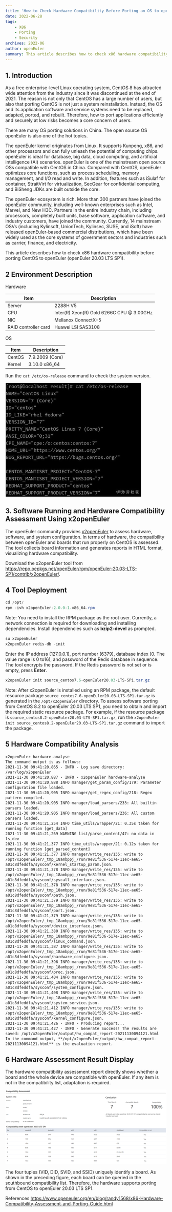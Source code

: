 ```yaml
---
title: 'How to Check Hardware Compatibility Before Porting an OS to openEuler'
date: 2022-06-28
tags:
    - X86
    - Porting
    - Security
archives: 2022-06
author: openEuler
summary: This article describes how to check x86 hardware compatibility before porting an OS to openEuler (openEuler 20.03 LTS SP1).
---
```




## 1. Introduction

As a free enterprise-level Linux operating system, CentOS 8 has attracted wide attention from the industry since it was discontinued at the end of 2021. The reason is not only that CentOS has a large number of users, but also that porting CentOS is not just a system reinstallation. Instead, the OS and its application software and service systems need to be replaced, adapted, ported, and rebuilt. Therefore, how to port applications efficiently and securely at low risks becomes a core concern of users.


There are many OS porting solutions in China. The open source OS openEuler is also one of the hot topics.

The openEuler kernel originates from Linux. It supports Kunpeng, x86, and other processors and can fully unleash the potential of computing chips. openEuler is ideal for database, big data, cloud computing, and artificial intelligence (AI) scenarios. openEuler is one of the mainstream open source OSs compatible with CentOS in China. Compared with CentOS, openEuler optimizes core functions, such as process scheduling, memory management, and I/O read and write. In addition, features such as iSulaf for container, StraitVirt for virtualization, SecGear for confidential computing, and BiSheng JDKs are built outside the core.

The openEuler ecosystem is rich. More than 300 partners have joined the openEuler community, including well-known enterprises such as Intel, Marvel, and New H3C. Partners in the entire industry chain, including processors, completely built units, base software, application software, and industry customers, have joined the community. Currently, 14 mainstream OSVs (including Kylinsoft, UnionTech, Kylinsec, SUSE, and iSoft) have released openEuler-based commercial distributions, which have been widely used as the core systems of government sectors and industries such as carrier, finance, and electricity.

This article describes how to check x86 hardware compatibility before porting CentOS to openEuler (openEuler 20.03 LTS SP1).


## 2 Environment Description

Hardware

| **Item**| **Description**                                   |
| ---------- | ----------------------------------------- |
| Server   | 2288H V5                                  |
| CPU    | Inter(R) Xeon(R) Gold 6266C CPU @ 3.00GHz |
| NIC  | Mellanox ConnectX-5             |
| RAID controller card | Huawei LSI SAS3108     |

OS

| **Item** | **Description**   |
| ---------------- | -------------- |
| CentOS | 7.9.2009 (Core)|
| Kernel       | 3.10.0 x86_64 |

Run the `cat /etc/os-release` command to check the system version.

<img src="./x01.jpg">

## 3. Software Running and Hardware Compatibility Assessment Using x2openEuler

The openEuler community provides [x2openEuler](https://repo.oepkgs.net/openEuler/rpm/openEuler-20.03-LTS-SP1/stable/contrib/x2openEuler/noarch/Packages/)  to assess hardware, software, and system configuration. In terms of hardware, the compatibility between openEuler and boards that run properly on CentOS is assessed. The tool collects board information and generates reports in HTML format, visualizing hardware compatibility.

 Download the x2openEuler tool from <https://repo.oepkgs.net/openEuler/rpm/openEuler-20.03-LTS-SP1/contrib/x2openEuler/>.


## 4 Tool Deployment

```java
cd /opt/
rpm -ivh x2openEuler-2.0.0-1.x86_64.rpm
```

Note: You need to install the RPM package as the root user. Currently, a network connection is required for downloading and installing dependencies. Install dependencies such as **bzip2-devel** as prompted.

```java
su x2openEuler
x2openEuler redis-db -init
```

Enter the IP address (127.0.0.1), port number (6379), database index (0. The value range is 0 to16), and password of the Redis database in sequence. The tool encrypts the password. If the Redis password is not set or is empty, press **Enter**.

```java
x2openEuler init source_centos7.6-openEuler20.03-LTS-SP1.tar.gz
```

Note: After x2openEuler is installed using an RPM package, the default resource package `source_centos7.6-openEuler20.03-LTS-SP1.tar.gz` is generated in the `/opt/x2openEuler` directory. To assess software porting from CentOS 8.2 to openEuler 20.03 LTS SP1, you need to obtain and import the required static resource package. For example, if the resource package is `source_centos8.2-openEuler20.03-LTS-SP1.tar.gz`, run the `x2openEuler init source_centos8.2-openEuler20.03-LTS-SP1.tar.gz` command to import the package.


## 5 Hardware Compatibility Analysis

```
x2openEuler hardware-analyse 
‏The command output is as follows:
2021-11-30 09:41:20,865 - INFO - Log save directory: /var/log/x2openEuler
2021-11-30 09:41:20,887 - INFO - x2openEuler hardware-analyse
2021-11-30 09:41:20,888 INFO manager/get_param_config/179: Parameter configuration file loaded.
2021-11-30 09:41:20,905 INFO manager/get_regex_config/218: Regex pattern compiled.
2021-11-30 09:41:20,905 INFO manager/load_parsers/233: All builtin parsers loaded.
2021-11-30 09:41:20,905 INFO manager/load_parsers/236: All custom parsers loaded.
2021-11-30 09:41:21,254 INFO time_utils/wrapper/21: 0.35s taken for running function [get_data]
2021-11-30 09:41:21,269 WARNING list/parse_content/47: no data in ls_dev
2021-11-30 09:41:21,377 INFO time_utils/wrapper/21: 0.12s taken for running function [get_parsed_content]
2021-11-30 09:41:21,377 INFO manager/write_res/135: write to /opt/x2openEuler/_tmp_18ambppj_/run/9e81f536-517e-11ec-ae65-a01c8dfeddfa/sysconf/kernel_startup_param.json.
2021-11-30 09:41:21,378 INFO manager/write_res/135: write to /opt/x2openEuler/_tmp_18ambppj_/run/9e81f536-517e-11ec-ae65-a01c8dfeddfa/sysconf/syscall_interface.json.
2021-11-30 09:41:21,378 INFO manager/write_res/135: write to /opt/x2openEuler/_tmp_18ambppj_/run/9e81f536-517e-11ec-ae65-a01c8dfeddfa/sysconf/path.json.
2021-11-30 09:41:21,379 INFO manager/write_res/135: write to /opt/x2openEuler/_tmp_18ambppj_/run/9e81f536-517e-11ec-ae65-a01c8dfeddfa/sysconf/port.json.
2021-11-30 09:41:21,379 INFO manager/write_res/135: write to /opt/x2openEuler/_tmp_18ambppj_/run/9e81f536-517e-11ec-ae65-a01c8dfeddfa/sysconf/device_interface.json.
2021-11-30 09:41:21,380 INFO manager/write_res/135: write to /opt/x2openEuler/_tmp_18ambppj_/run/9e81f536-517e-11ec-ae65-a01c8dfeddfa/sysconf/linux_command.json.
2021-11-30 09:41:21,387 INFO manager/write_res/135: write to /opt/x2openEuler/_tmp_18ambppj_/run/9e81f536-517e-11ec-ae65-a01c8dfeddfa/sysconf/hardware_configure.json.
2021-11-30 09:41:21,396 INFO manager/write_res/135: write to /opt/x2openEuler/_tmp_18ambppj_/run/9e81f536-517e-11ec-ae65-a01c8dfeddfa/sysconf/proc.json.
2021-11-30 09:41:21,404 INFO manager/write_res/135: write to /opt/x2openEuler/_tmp_18ambppj_/run/9e81f536-517e-11ec-ae65-a01c8dfeddfa/sysconf/system_configure.json.
2021-11-30 09:41:21,408 INFO manager/write_res/135: write to /opt/x2openEuler/_tmp_18ambppj_/run/9e81f536-517e-11ec-ae65-a01c8dfeddfa/sysconf/system_service.json.
2021-11-30 09:41:21,412 INFO manager/write_res/135: write to /opt/x2openEuler/_tmp_18ambppj_/run/9e81f536-517e-11ec-ae65-a01c8dfeddfa/sysconf/kernel_configure.json.
2021-11-30 09:41:21,426 - INFO - Producing report...
2021-11-30 09:41:21,427 - INFO - Generate Success! The results are saved: /opt/x2openEuler/output/hw_compat_report-20211130094121.html
In the command output, **/opt/x2openEuler/output/hw_compat_report-20211130094121.html** is the evaluation report.
```

## 6 Hardware Assessment Result Display

The hardware compatibility assessment report directly shows whether a board and the whole device are compatible with openEuler. If any item is not in the compatibility list, adaptation is required.

<img src="./x02.png">

The four tuples (VID, DID, SVID, and SSID) uniquely identify a board. As shown in the preceding figure, each board can be queried in the southbound compatibility list. Therefore, the hardware supports porting from CentOS to openEuler 20.03 LTS SP1.

References
<https://www.openeuler.org/en/blog/randy1568/x86-Hardware-Compatibility-Assessment-and-Porting-Guide.html>
